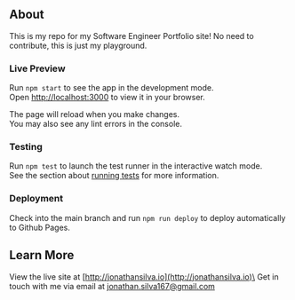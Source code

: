 ## About

This is my repo for my Software Engineer Portfolio site! No need to contribute, this is just my playground.

### Live Preview

Run `npm start` to see the app in the development mode.\
Open [http://localhost:3000](http://localhost:3000) to view it in your browser.

The page will reload when you make changes.\
You may also see any lint errors in the console.

### Testing

Run `npm test` to launch the test runner in the interactive watch mode.\
See the section about [running tests](https://facebook.github.io/create-react-app/docs/running-tests) for more information.

### Deployment

Check into the main branch and run `npm run deploy` to deploy automatically to Github Pages.

## Learn More

View the live site at [http://jonathansilva.io](http://jonathansilva.io)\
Get in touch with me via email at [jonathan.silva167@gmail.com](mailto:jonathan.silva167@gmail.com)